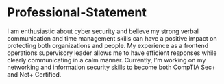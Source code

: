 # Professional-Statement

I am enthusiastic about cyber security and believe my strong verbal communication and time management skills can have a positive impact on protecting both organizations and people.  My experience as a frontend operations supervisory leader allows me to have efficient responses while clearly communicating in a calm manner. Currently, I’m working on my networking and information security skills to become both CompTIA Sec+ and Net+ Certified.
